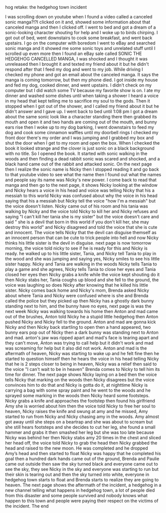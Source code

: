hog retake: the hedgehog town incident

I was scrolling down on youtube when I found a video called a canceled sonic manga?!?I clicked on it and, showed some information about that canceled manga and then I clicked off. I went to bed and got a dream of a sonic-looking character shouting for help and I woke up to birds chirping. I got out of bed, went downstairs to cook some breakfast, and went back upstairs. I go on the computer with boredom I went to eBay and searched sonic manga and it showed me some sonic toys and unrelated stuff until I scrolled up even more then I found an eBay sale called SONIC THE HEDGEHOG CANCELLED MANGA, I was shocked and I thought it was unreleased then I brought it and texted my friend about it but he didn't respond after that I feed my dog and went to my job. While driving I checked my phone and got an email about the canceled manga. It says the manga is coming tomorrow, but then my phone died. I got inside my house and fed my dog, cooked dinner, and went upstairs. I didn't check on my computer but I did watch some TV because my favorite show is on. I ate my dinner and washed some dishes until when taking a shower I heard a voice in my head that kept telling me to sacrifice my soul to the gods. Then it stopped when I got out of the shower, and I called my friend about it but he didn't answer and I gave up. I went back to bed until 1:08 pm I got a dream about the same sonic look like a character standing there then grabbed its mouth and open it and two hands are coming out of the mouth, and bunny ears rise then I woke up to my dog barking, I went downstairs to feed my dog and cook some cinnamon waffles until my doorbell rings I checked my front door there's my order and I was jumping and I grabbed my box and shut the door when I get to my room and open the box. When I checked the book it looked strange and the clover is just sonic on a black background with no title. So I opened the book. It started with sonic walking in the woods and then finding a dead rabbit sonic was scared and shocked, and a black hand came out of the rabbit and attacked sonic. On the next page then I realize the sonic name is Nicky then I stopped reading it and go back to that youtube video to see what the name 
then I found out what the names and people say its name was Nicky's new power. I come back to read that manga and then go to the next page, it shows Nicky looking at the window and Nicky hears a voice in his head and voice was telling Nicky that his a messiah to this world Nicky was confused about why the voice in his head saying that his a messiah but Nicky tell the voice "how I'm a messiah" but the voice doesn't listen. Nicky came out of his room and his tania was walking by Nicky and the voice told Nicky to kill her and Nicky refuses and saying "I can't kill her tania she is my sister" but the voice doesn't care and said " she is a devil that born in this world if you don't kill her, she may destroy this world" and Nicky disagreed and told the voice that she is cute and innocent. The voice tells Nicky that the devil can disguise themself as an innocent person that can be cute to trick people into hell and now Nicky thinks his little sister is the devil in disguise. next page is now tomorrow morning, the voice told nicky to see if he is ready for this and Nicky is ready. he walked up to his little sister, Tania, and Nicky tell Tania to play in the wood and she was jumping and saying yes, Nicky smiles to see his little sister happy. Nicky and Tania are walking in the woods Nicky tells Tania to play a game and she agrees, Nicky tells Tania to close her eyes and Tania closed her eyes then Nicky grabs a knife while the voice kept shouting do it then Nicky stabs her, Tania coughs up blood and she fell to the ground, the voice was laughing so does Nicky after knowing that he killed his little sister. Nicky comes back home and Nicky's mom, Brenda asked Nicky about where Tania and Nicky were confused where is she and Brenda called the police but they picked up then Nicky has a ghostly dark bunny standing next to him, and the bunny have no eyes, next page is was the next week Nicky was walking towards his home then Anton and mad came out of the brushes, Anton told Nicky he a stupid little hedgehog then Anton pushed Nicky and Nicky fell to the ground. Anton and mad are gonna kick Nicky and then Nicky back startling to open then a hand appeared, two bunny ears pop out of Nicky then a dark bunny was standing next to Anton and mad. anton's jaw was ripped apart and mad's face is tearing apart and they can't move, Anton was trying to call help but it didn't work and mad was screaming for help but it also did not work. Anton and mad is the aftermath of heaven, Nicky was starting to wake up and he felt fine then he started to question himself then he hears the voice in his head telling Nicky that he is 2 steps closer to being in heaven, Nicky was a relief then said to the voice "I can't wait to be in heaven" Brenda comes to Nicky to tell him its time for dinner. The next page shows Nicky laying on a bed then the voice tells Nicky that marking on the woods then Nicky disagrees but the voice convinces him to do that and Nicky is gotta do it, at nighttime Nicky is carrying a bag with some spray paint and he went to the woods and he sprayed some marking in the woods then Nicky heard some footsteps. Nicky grabs a knife and approaches the footstep then found his girlfriend Amy she is worried about him then the voice told Nicky to free her soul to heaven, Nicky raises the knife and swung at amy and he missed, Amy started to run from Nicky and Nicky chasing amy in the woods. Amy almost got away until she steps on a beartrap and she was about to scream but she still hears footsteps and she decides to cut her leg, she found a small hammer and grabs it then smashed her leg but she was too late because Nicky was behind her then Nicky stabs amy 20 times in the chest and sliced her head off, the voice told Nicky to grab the head then Nicky grabbed the head and raised to the new moon. He was completed and he dropped Amy’s head and then started to float Nicky was happy that he completed his goal then a hundred dark hands came out of the ground, Brenda and Paulie came out outside then saw the sky turned black and everyone came out to see the sky, they see Nicky in the sky and everyone was starting to run but their skin is tearing out and then the sky turned into white, everyone in hedgehog town starts to float and Brenda starts to realize they are going to heaven. The next page shows the aftermath of the incident, a hedgehog in a new channel telling what happens in hedgehog town, a lot of people died from this disaster and some people survived and nobody knows what happen to this town and people were paying their respect on the victims of the incident. The end